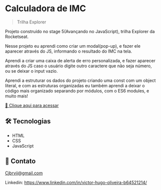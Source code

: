 # Calculadora de IMC



> Trilha Explorer

Projeto construído no stage 5(Avançando no JavaScript), trilha Explorer da Rocketseat.

Nesse projeto eu aprendi como criar um modal(pop-up), e fazer ele aparecer através do JS, informando o resultado do IMC na tela. 

Aprendi a criar uma caixa de alerta de erro personalizada, e fazer aparecer através do JS caso o usuário digite outro caractere que não seja número, ou se deixar o input vazio.

Aprendi a estruturar os dados do projeto criando uma const com um object literal, e com as estruturas organizadas eu também aprendi a deixar o código mais organizado separando por módulos, com o ES6 modules, e muito mais!

[🔗 Clique aqui para acessar](https://filipesantos07.github.io/Stage-5-Calculadora-de-IMC/)

## 🛠️ Tecnologias

- HTML
- CSS
- JavaScript

## 💛 Contato

Cjbrvii@gmail.com

Linkedin: https://www.linkedin.com/in/victor-hugo-oliveira-b64521214/
